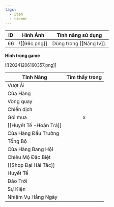 ```yaml
---
tags:
  - item
  - tiennt
---
```


| ID  | Hình Ảnh     | Tính năng sử dụng       |
| --- | ------------ | ----------------------- |
| 66  | ![[66c.png]] | Dùng trong [[Nâng lv]]. |
**Hình trong game**

![[20241206160357.png]]

| Tính Năng              | Tìm thấy trong |
| ---------------------- | :------------: |
| Vượt Ải                |                |
| Cửa Hàng               |                |
| Vòng quay              |                |
| Chiến dịch             |                |
| Gói mua                |       x        |
| [[Huyết Tế -Hoàn Trả]] |                |
| Cửa Hàng Đấu Trường    |                |
| Tổng Bộ                |                |
| Cửa Hàng Bang Hội      |                |
| Chiêu Mộ Đặc Biệt      |                |
| [[Shop Đại Hải Tăc]]   |                |
| Huyết Tế               |                |
| Đảo Trời               |                |
| Sự Kiện                |                |
| Nhiệm Vụ Hằng Ngày     |                |
